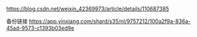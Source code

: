 https://blog.csdn.net/weixin_42369973/article/details/110687385


备份链接
https://app.yinxiang.com/shard/s35/nl/9757212/100a2f9a-836a-45ad-9573-c1393b03ed9e
